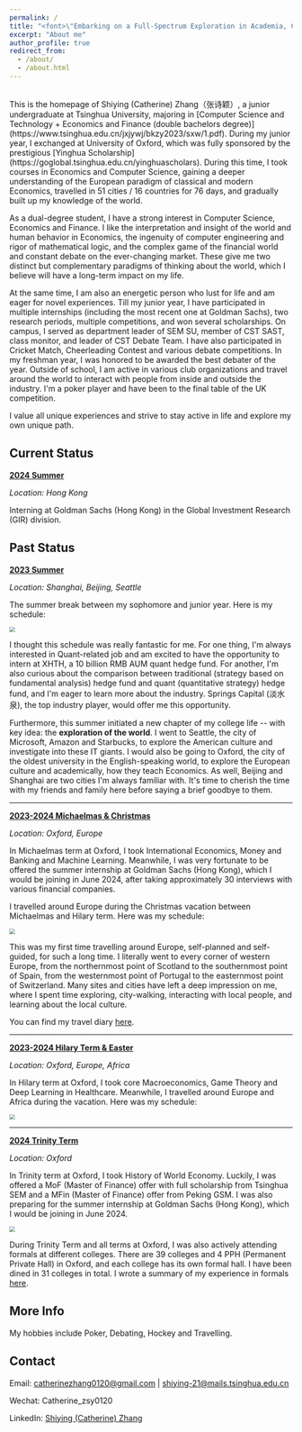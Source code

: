 ```yaml
---
permalink: /
title: "<font>\"Embarking on a Full-Spectrum Exploration in Academia, Career and Life.\"<font> "
excerpt: "About me"
author_profile: true
redirect_from: 
  - /about/
  - /about.html
---
```


<br />
This is the homepage of Shiying (Catherine) Zhang（张诗颖）, a junior undergraduate at Tsinghua University, majoring in [Computer Science and Technology + Economics and Finance (double bachelors degree)](https://www.tsinghua.edu.cn/jxjywj/bkzy2023/sxw/1.pdf). During my junior year, I exchanged at University of Oxford, which was fully sponsored by the prestigious [Yinghua Scholarship](https://goglobal.tsinghua.edu.cn/yinghuascholars). During this time, I took courses in Economics and Computer Science, gaining a deeper understanding of the European paradigm of classical and modern Economics, travelled in 51 cities / 16 countries for 76 days, and gradually built up my knowledge of the world.

As a dual-degree student, I have a strong interest in Computer Science, Economics and Finance. I like the interpretation and insight of the world and human behavior in Economics, the ingenuity of computer engineering and rigor of mathematical logic, and the complex game of the financial world and constant debate on the ever-changing market. These give me two distinct but complementary paradigms of thinking about the world, which I believe will have a long-term impact on my life.

At the same time, I am also an energetic person who lust for life and am eager for novel experiences. Till my junior year, I have participated in multiple internships (including the most recent one at Goldman Sachs), two research periods, multiple competitions, and won several scholarships. On campus, I served as department leader of SEM SU, member of CST SAST, class monitor, and leader of CST Debate Team. I have also participated in Cricket Match, Cheerleading Contest and various debate competitions. In my freshman year, I was honored to be awarded the best debater of the year. Outside of school, I am active in various club organizations and travel around the world to interact with people from inside and outside the industry. I'm a poker player and have been to the final table of the UK competition.

I value all unique experiences and strive to stay active in life and explore my own unique path.


Current Status
-----
**<u>2024 Summer</u>**

*Location: Hong Kong*

Interning at Goldman Sachs (Hong Kong) in the Global Investment Research (GIR) division.




Past Status
-----
**<u>2023 Summer</u>**

*Location: Shanghai, Beijing, Seattle*

The summer break between my sophomore and junior year. Here is my schedule:

<img src="https://cdn.jsdelivr.net/gh/Catherine0120/ics_image/image-20240809110126350.png" style="zoom:60%;" />


I thought this schedule was really fantastic for me. For one thing, I'm always interested in Quant-related job and am excited to have the opportunity to intern at XHTH, a 10 billion RMB AUM quant hedge fund. For another, I'm also curious about the comparison between traditional (strategy based on fundamental analysis) hedge fund and quant (quantitative strategy) hedge fund, and I'm eager to learn more about the industry. Springs Capital (淡水泉), the top industry player, would offer me this opportunity. 

Furthermore, this summer initiated a new chapter of my college life -- with key idea: the **exploration of the world**. I went to Seattle, the city of Microsoft, Amazon and Starbucks, to explore the American culture and investigate into these IT giants. I would also be going to Oxford, the city of the oldest university in the English-speaking world, to explore the European culture and academically, how they teach Economics. As well, Beijing and Shanghai are two cities I'm always familiar with. It's time to cherish the time with my friends and family here before saying a brief goodbye to them.


--------------------------------------------------------

**<u>2023-2024 Michaelmas & Christmas</u>**

*Location: Oxford, Europe*

In Michaelmas term at Oxford, I took International Economics, Money and Banking and Machine Learning. Meanwhile, I was very fortunate to be offered the summer internship at Goldman Sachs (Hong Kong), which I would be joining in June 2024, after taking approximately 30 interviews with various financial companies.

I travelled around Europe during the Christmas vacation between Michaelmas and Hilary term. Here was my schedule:

<img src="https://cdn.jsdelivr.net/gh/Catherine0120/ics_image/image-20240809105301200.png" style="zoom:60%;" />


This was my first time travelling around Europe, self-planned and self-guided, for such a long time. I literally went to every corner of western Europe, from the northernmost point of Scotland to the southernmost point of Spain, from the westernmost point of Portugal to the easternmost point of Switzerland. Many sites and cities have left a deep impression on me, where I spent time exploring, city-walking, interacting with local people, and learning about the local culture. 

You can find my travel diary [here](https://mp.weixin.qq.com/s/DxDKDCmPfA_VnEVI6iL7pA).


--------------------------------------------------------

**<u>2023-2024 Hilary Term & Easter</u>**

*Location: Oxford, Europe, Africa*

In Hilary term at Oxford, I took core Macroeconomics, Game Theory and Deep Learning in Healthcare. Meanwhile, I travelled around Europe and Africa during the vacation. Here was my schedule:

<img src="https://cdn.jsdelivr.net/gh/Catherine0120/ics_image/image-20240819104132623.png" style="zoom:60%;" />


--------------------------------------------------------

**<u>2024 Trinity Term</u>**

*Location: Oxford*

In Trinity term at Oxford, I took History of World Economy. Luckily, I was offered a MoF (Master of Finance) offer with full scholarship from Tsinghua SEM and a MFin (Master of Finance) offer from Peking GSM. I was also preparing for the summer internship at Goldman Sachs (Hong Kong), which I would be joining in June 2024.

<img src="https://cdn.jsdelivr.net/gh/Catherine0120/ics_image/image-20240809111441893.png" style="zoom:60%;" />

During Trinity Term and all terms at Oxford, I was also actively attending formals at different colleges. There are 39 colleges and 4 PPH (Permanent Private Hall) in Oxford, and each college has its own formal hall. I have been dined in 31 colleges in total. I wrote a summary of my experience in formals [here](https://mp.weixin.qq.com/s/qjaSvpZxt7OkDRKebd7RlA).



More Info
------
My hobbies include Poker, Debating, Hockey and Travelling.


Contact
------
Email: catherinezhang0120@gmail.com | shiying-21@mails.tsinghua.edu.cn

Wechat: Catherine_zsy0120

LinkedIn: [Shiying (Catherine) Zhang](https://www.linkedin.com/in/shiying-zhang-936499272)
